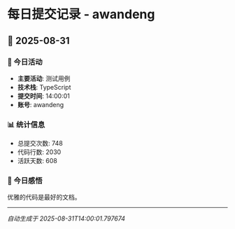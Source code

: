 # 每日提交记录 - awandeng

## 📅 2025-08-31

### 🎯 今日活动
- **主要活动**: 测试用例
- **技术栈**: TypeScript
- **提交时间**: 14:00:01
- **账号**: awandeng

### 📊 统计信息
- 总提交次数: 748
- 代码行数: 2030
- 活跃天数: 608

### 💭 今日感悟
优雅的代码是最好的文档。

---
*自动生成于 2025-08-31T14:00:01.797674*
